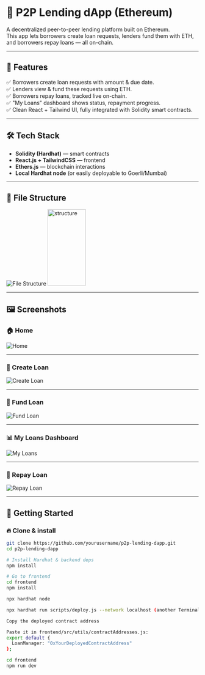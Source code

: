 # 🚀 P2P Lending dApp (Ethereum)

A decentralized peer-to-peer lending platform built on Ethereum.  
This app lets borrowers create loan requests, lenders fund them with ETH, and borrowers repay loans — all on-chain.

---

## 🌟 Features

✅ Borrowers create loan requests with amount & due date.  
✅ Lenders view & fund these requests using ETH.  
✅ Borrowers repay loans, tracked live on-chain.  
✅ "My Loans" dashboard shows status, repayment progress.  
✅ Clean React + Tailwind UI, fully integrated with Solidity smart contracts.

---

## 🛠 Tech Stack

- **Solidity (Hardhat)** — smart contracts
- **React.js + TailwindCSS** — frontend
- **Ethers.js** — blockchain interactions
- **Local Hardhat node** (or easily deployable to Goerli/Mumbai)

---

## 📂 File Structure

![File Structure](public/0.png)
<img src="public/0.png" alt="structure" width="100" height="200"/>



---

## 🖼 Screenshots

### 🏠 Home
![Home](public/1.png)

---

### 📝 Create Loan
![Create Loan](public/2.png)

---

### 💸 Fund Loan
![Fund Loan](public/3.png)

---

### 📊 My Loans Dashboard
![My Loans](public/4.png)

---

### 🔁 Repay Loan
![Repay Loan](public/5.png)

---

## 🚀 Getting Started

### 🔥 Clone & install
```bash
git clone https://github.com/yourusername/p2p-lending-dapp.git
cd p2p-lending-dapp

# Install Hardhat & backend deps
npm install

# Go to frontend
cd frontend
npm install

npx hardhat node

npx hardhat run scripts/deploy.js --network localhost (another Terminal)

Copy the deployed contract address

Paste it in frontend/src/utils/contractAddresses.js:
export default {
  LoanManager: "0xYourDeployedContractAddress"
};

cd frontend
npm run dev
